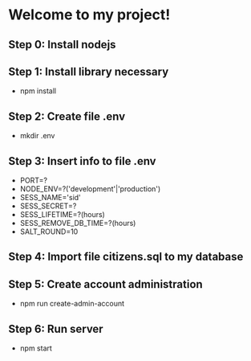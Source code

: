 # Welcome to my project!

## Step 0: Install nodejs
## Step 1: Install library necessary
- npm install
## Step 2: Create file .env
- mkdir .env
## Step 3: Insert info to file .env
- PORT=?
- NODE_ENV=?('development'|'production')
- SESS_NAME='sid'
- SESS_SECRET=?
- SESS_LIFETIME=?(hours)
- SESS_REMOVE_DB_TIME=?(hours)
- SALT_ROUND=10
## Step 4: Import file citizens.sql to my database
## Step 5: Create account administration
- npm run create-admin-account
## Step 6: Run server
- npm start